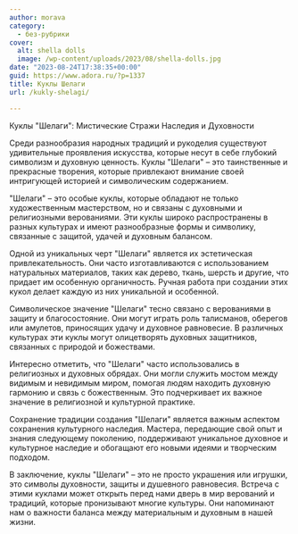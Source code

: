 ```yaml
---
author: morava
category:
  - без-рубрики
cover:
  alt: shella dolls
  image: /wp-content/uploads/2023/08/shella-dolls.jpg
date: "2023-08-24T17:38:35+00:00"
guid: https://www.adora.ru/?p=1337
title: Куклы Шелаги
url: /kukly-shelagi/

---
```

Куклы "Шелаги": Мистические Стражи Наследия и Духовности

Среди разнообразия народных традиций и рукоделия существуют удивительные проявления искусства, которые несут в себе глубокий символизм и духовную ценность. Куклы "Шелаги" – это таинственные и прекрасные творения, которые привлекают внимание своей интригующей историей и символическим содержанием.

"Шелаги" – это особые куклы, которые обладают не только художественным мастерством, но и связаны с духовными и религиозными верованиями. Эти куклы широко распространены в разных культурах и имеют разнообразные формы и символику, связанные с защитой, удачей и духовным балансом.

Одной из уникальных черт "Шелаги" является их эстетическая привлекательность. Они часто изготавливаются с использованием натуральных материалов, таких как дерево, ткань, шерсть и другие, что придает им особенную органичность. Ручная работа при создании этих кукол делает каждую из них уникальной и особенной.

Символическое значение "Шелаги" тесно связано с верованиями в защиту и благосостояние. Они могут играть роль талисманов, оберегов или амулетов, приносящих удачу и духовное равновесие. В различных культурах эти куклы могут олицетворять духовных защитников, связанных с природой и божествами.

Интересно отметить, что "Шелаги" часто использовались в религиозных и духовных обрядах. Они могли служить мостом между видимым и невидимым миром, помогая людям находить духовную гармонию и связь с божественным. Это подчеркивает их важное значение в религиозной и культурной практике.

Сохранение традиции создания "Шелаги" является важным аспектом сохранения культурного наследия. Мастера, передающие свой опыт и знания следующему поколению, поддерживают уникальное духовное и культурное наследие и обогащают его новыми идеями и творческим подходом.

В заключение, куклы "Шелаги" – это не просто украшения или игрушки, это символы духовности, защиты и душевного равновесия. Встреча с этими куклами может открыть перед нами дверь в мир верований и традиций, которые пронизывают многие культуры. Они напоминают нам о важности баланса между материальным и духовным в нашей жизни.
